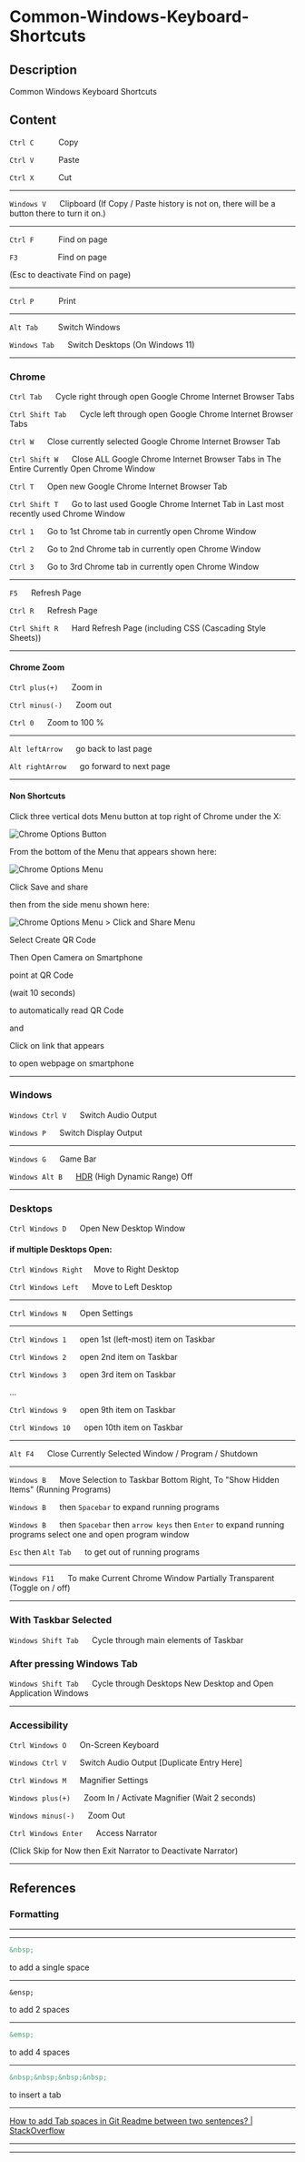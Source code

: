 # Common-Windows-Keyboard-Shortcuts

## Description

Common Windows Keyboard Shortcuts

## Content

`Ctrl C` &nbsp;&nbsp;&nbsp;&nbsp; &nbsp;&nbsp;&nbsp;&nbsp; Copy

`Ctrl V` &nbsp;&nbsp;&nbsp;&nbsp; &nbsp;&nbsp;&nbsp;&nbsp; Paste

`Ctrl X` &nbsp;&nbsp;&nbsp;&nbsp; &nbsp;&nbsp;&nbsp;&nbsp; Cut

____

`Windows V` &nbsp;&nbsp;&nbsp;&nbsp; Clipboard (If Copy / Paste history is not on, there will be a button there to turn it on.)

____

`Ctrl F` &nbsp;&nbsp;&nbsp;&nbsp;&nbsp;&nbsp;&nbsp;&nbsp;&nbsp; Find on page

`F3` &nbsp;&nbsp;&nbsp;&nbsp;&nbsp;&nbsp;&nbsp;&nbsp;&nbsp;&nbsp;&nbsp;&nbsp;&nbsp;&nbsp;&nbsp;&nbsp; Find on page

(Esc to deactivate Find on page)

____

`Ctrl P`&nbsp;&nbsp;&nbsp;&nbsp;&nbsp;&nbsp;&nbsp;&nbsp;&nbsp;&nbsp;&nbsp;Print

____

`Alt Tab`&nbsp;&nbsp;&nbsp;&nbsp;&nbsp;&nbsp;&nbsp;&nbsp;&nbsp;Switch Windows

`Windows Tab` &nbsp;&nbsp;&nbsp;&nbsp; Switch Desktops (On Windows 11)

____

### Chrome

`Ctrl Tab` &nbsp;&nbsp;&nbsp;&nbsp; Cycle right through open Google Chrome Internet Browser Tabs

`Ctrl Shift Tab` &nbsp;&nbsp;&nbsp;&nbsp; Cycle left through open Google Chrome Internet Browser Tabs

`Ctrl W` &nbsp;&nbsp;&nbsp;&nbsp; Close currently selected Google Chrome Internet Browser Tab

`Ctrl Shift W` &nbsp;&nbsp;&nbsp;&nbsp; Close ALL Google Chrome Internet Browser Tabs in The Entire Currently Open Chrome Window 

`Ctrl T` &nbsp;&nbsp;&nbsp;&nbsp; Open new Google Chrome Internet Browser Tab

`Ctrl Shift T` &nbsp;&nbsp;&nbsp;&nbsp; Go to last used Google Chrome Internet Tab in Last most recently used Chrome Window

`Ctrl 1` &nbsp;&nbsp;&nbsp;&nbsp; Go to 1st Chrome tab in currently open Chrome Window

`Ctrl 2` &nbsp;&nbsp;&nbsp;&nbsp; Go to 2nd Chrome tab in currently open Chrome Window 

`Ctrl 3` &nbsp;&nbsp;&nbsp;&nbsp; Go to 3rd Chrome tab in currently open Chrome Window 

____

`F5` &nbsp;&nbsp;&nbsp;&nbsp; Refresh Page

`Ctrl R` &nbsp;&nbsp;&nbsp;&nbsp; Refresh Page

`Ctrl Shift R` &nbsp;&nbsp;&nbsp;&nbsp; Hard Refresh Page (including CSS (Cascading Style Sheets))

____

#### Chrome Zoom

`Ctrl plus(+)` &nbsp;&nbsp;&nbsp;&nbsp; Zoom in

`Ctrl minus(-)` &nbsp;&nbsp;&nbsp;&nbsp; Zoom out

`Ctrl 0` &nbsp;&nbsp;&nbsp;&nbsp; Zoom to 100 %

____

`Alt leftArrow` &nbsp;&nbsp;&nbsp;&nbsp; go back to last page

`Alt rightArrow` &nbsp;&nbsp;&nbsp;&nbsp; go forward to next page

____

#### Non Shortcuts

Click three vertical dots Menu button at top right of Chrome under the X:

![Chrome Options Button](/static/images/ChromeOptions.png)

From the bottom of the Menu that appears shown here:

![Chrome Options Menu](/static/images/ChromeOptions2.png)

Click Save and share

then from the side menu shown here:

![Chrome Options Menu > Click and Share Menu](/static/images/ChromeOptions3.png)

Select Create QR Code

Then Open Camera on Smartphone

point at QR Code

(wait 10 seconds)

to automatically read QR Code

and 

Click on link that appears 

to open webpage on smartphone

____

### Windows

`Windows Ctrl V` &nbsp;&nbsp;&nbsp;&nbsp; Switch Audio Output

`Windows P` &nbsp;&nbsp;&nbsp;&nbsp; Switch Display Output

____

`Windows G` &nbsp;&nbsp;&nbsp;&nbsp; Game Bar

`Windows Alt B` &nbsp;&nbsp;&nbsp;&nbsp; [HDR](https://support.microsoft.com/en-us/windows/hdr-settings-in-windows-2d767185-38ec-7fdc-6f97-bbc6c5ef24e6) (High Dynamic Range) Off

____

### Desktops

`Ctrl Windows D` &nbsp;&nbsp;&nbsp;&nbsp; Open New Desktop Window

#### if multiple Desktops Open:

`Ctrl Windows Right`&nbsp;&nbsp;&nbsp;&nbsp;  Move to Right Desktop

`Ctrl Windows Left` &nbsp;&nbsp;&nbsp;&nbsp; Move to Left Desktop

____

`Ctrl Windows N` &nbsp;&nbsp;&nbsp;&nbsp; Open Settings

____

`Ctrl Windows 1` &nbsp;&nbsp;&nbsp;&nbsp; open 1st (left-most) item on Taskbar

`Ctrl Windows 2` &nbsp;&nbsp;&nbsp;&nbsp; open 2nd item on Taskbar

`Ctrl Windows 3` &nbsp;&nbsp;&nbsp;&nbsp; open 3rd item on Taskbar

...

`Ctrl Windows 9` &nbsp;&nbsp;&nbsp;&nbsp; open 9th item on Taskbar

`Ctrl Windows 10` &nbsp;&nbsp;&nbsp;&nbsp; open 10th item on Taskbar

____

`Alt F4` &nbsp;&nbsp;&nbsp;&nbsp; Close Currently Selected Window / Program / Shutdown

____

`Windows B` &nbsp;&nbsp;&nbsp;&nbsp; Move Selection to Taskbar Bottom Right, To "Show Hidden Items" (Running Programs)

`Windows B` &nbsp;&nbsp;&nbsp;&nbsp; then `Spacebar` to expand running programs

`Windows B` &nbsp;&nbsp;&nbsp;&nbsp; then `Spacebar` then `arrow keys` then `Enter` to expand running programs select one and open program window

`Esc` then `Alt Tab` &nbsp;&nbsp;&nbsp;&nbsp; to get out of running programs

____

`Windows F11` &nbsp;&nbsp;&nbsp;&nbsp; To make Current Chrome Window Partially Transparent (Toggle on / off)

____

### With Taskbar Selected

`Windows Shift Tab` &nbsp;&nbsp;&nbsp;&nbsp; Cycle through main elements of Taskbar

### After pressing Windows Tab

`Windows Shift Tab` &nbsp;&nbsp;&nbsp;&nbsp; Cycle through Desktops New Desktop and Open Application Windows

____

### Accessibility

`Ctrl Windows O` &nbsp;&nbsp;&nbsp;&nbsp; On-Screen Keyboard

`Windows Ctrl V` &nbsp;&nbsp;&nbsp;&nbsp; Switch Audio Output [Duplicate Entry Here]

`Ctrl Windows M` &nbsp;&nbsp;&nbsp;&nbsp; Magnifier Settings

`Windows plus(+)` &nbsp;&nbsp;&nbsp;&nbsp; Zoom In / Activate Magnifier (Wait 2 seconds)

`Windows minus(-)` &nbsp;&nbsp;&nbsp;&nbsp; Zoom Out

`Ctrl Windows Enter` &nbsp;&nbsp;&nbsp;&nbsp; Access Narrator

(Click Skip for Now then Exit Narrator to Deactivate Narrator)

____

## References

### Formatting

____
____

```markdown
&nbsp; 
```

to add a single space

____

```markdwon
&ensp;
```

to add 2 spaces

____

```markdown
&emsp;
```

to add 4 spaces

____

```markdown
&nbsp;&nbsp;&nbsp;&nbsp;
```

to insert a tab

____

[How to add Tab spaces in Git Readme between two sentences? | StackOverflow](https://stackoverflow.com/questions/66828242/how-to-add-tab-spaces-in-git-readme-between-two-sentences)

____
____
